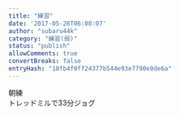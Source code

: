 ```yaml
---
title: "練習"
date: '2017-05-26T06:08:07'
author: "subaru44k"
category: "練習(弱)"
status: "publish"
allowComments: true
convertBreaks: false
entryHash: "10fb4f0ff24377b544e93e7790e0de6a"
---
```

朝練<br>
トレッドミルで33分ジョグ
